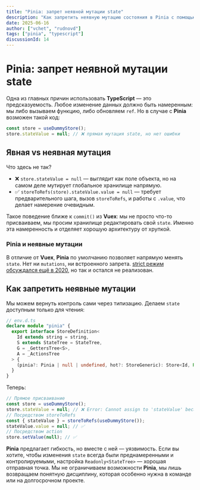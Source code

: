 ```yaml
---
title: "Pinia: запрет неявной мутации state"
description: "Как запретить неявную мутацию состояния в Pinia с помощью TypeScript, чтобы изменения были явными и контролируемыми, улучшая стабильность приложения."
date: 2025-06-16
author: ["vchet", "rudnovd"]
tags: ["pinia", "typescript"]
discussionId: 14
---
```


# Pinia: запрет неявной мутации state

Одна из главных причин использовать **TypeScript** — это предсказуемость. Любое изменение данных должно быть намеренным: мы либо вызываем функцию, либо обновляем `ref`. Но в случае с **Pinia** возможен такой код:

```ts
const store = useDummyStore();
store.stateValue = null; // ❌ прямая мутация state, но нет ошибки
```

## Явная vs неявная мутация

Что здесь не так?

- ❌ `store.stateValue = null` — выглядит как поле объекта, но на самом деле мутирует глобальное хранилище напрямую.
- ✅ `storeToRefs(store).stateValue.value = null` — требует предварительного шага, вызов `storeToRefs`, и работы с `.value`, что делает намерение очевидным.

Такое поведение ближе к `commit()` из **Vuex**: мы не просто что-то присваиваем, мы просим хранилище редактировать свой `state`. Именно эта намеренность и отделяет хорошую архитектуру от хрупкой.

### Pinia и неявные мутации

В отличие от **Vuex**, **Pinia** по умолчанию позволяет напрямую менять `state`. Нет ни `mutations`, ни встроенного запрета. [strict режим обсуждался ещё в 2020](https://github.com/vuejs/pinia/issues/58), но так и остался не реализован.

## Как запретить неявные мутации

Мы можем вернуть контроль сами через типизацию. Делаем `state` доступным только для чтения:

```ts
// env.d.ts
declare module "pinia" {
  export interface StoreDefinition<
    Id extends string = string,
    S extends StateTree = StateTree,
    G = _GettersTree<S>,
    A = _ActionsTree
  > {
    (pinia?: Pinia | null | undefined, hot?: StoreGeneric): Store<Id, Readonly<S>, G, A>
  }
}
```

Теперь:

```ts
// Прямое присваивание
const store = useDummyStore();
store.stateValue = null; // ❌ Error: Cannot assign to 'stateValue' because it is a read-only property
// Посредством storeToRefs
const { stateValue } = storeToRefs(useDummyStore());
stateValue.value = null; // ✅
// Посредством action
store.setValue(null); // ✅
```

**Pinia** предлагает гибкость, но вместе с ней — уязвимость. Если вы хотите, чтобы изменения `state` всегда были преднамеренными и контролируемыми, настройка `Readonly<StateTree>` — хорошая отправная точка. Мы не ограничиваем возможности **Pinia**, мы лишь возвращаем понятную дисциплину, которая особенно нужна в команде или на долгосрочном проекте.
